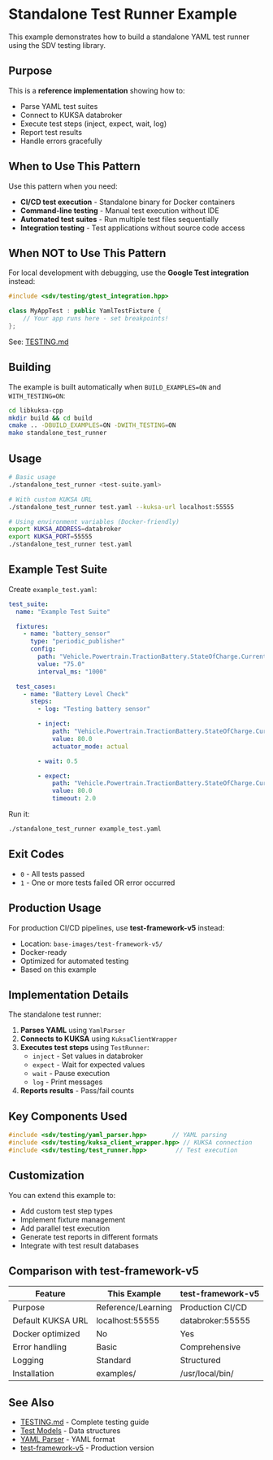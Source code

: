 # Standalone Test Runner Example

This example demonstrates how to build a standalone YAML test runner using the SDV testing library.

## Purpose

This is a **reference implementation** showing how to:
- Parse YAML test suites
- Connect to KUKSA databroker
- Execute test steps (inject, expect, wait, log)
- Report test results
- Handle errors gracefully

## When to Use This Pattern

Use this pattern when you need:
- **CI/CD test execution** - Standalone binary for Docker containers
- **Command-line testing** - Manual test execution without IDE
- **Automated test suites** - Run multiple test files sequentially
- **Integration testing** - Test applications without source code access

## When NOT to Use This Pattern

For local development with debugging, use the **Google Test integration** instead:
```cpp
#include <sdv/testing/gtest_integration.hpp>

class MyAppTest : public YamlTestFixture {
    // Your app runs here - set breakpoints!
};
```

See: [TESTING.md](../../TESTING.md#mode-2-google-test--local-debugging)

## Building

The example is built automatically when `BUILD_EXAMPLES=ON` and `WITH_TESTING=ON`:

```bash
cd libkuksa-cpp
mkdir build && cd build
cmake .. -DBUILD_EXAMPLES=ON -DWITH_TESTING=ON
make standalone_test_runner
```

## Usage

```bash
# Basic usage
./standalone_test_runner <test-suite.yaml>

# With custom KUKSA URL
./standalone_test_runner test.yaml --kuksa-url localhost:55555

# Using environment variables (Docker-friendly)
export KUKSA_ADDRESS=databroker
export KUKSA_PORT=55555
./standalone_test_runner test.yaml
```

## Example Test Suite

Create `example_test.yaml`:

```yaml
test_suite:
  name: "Example Test Suite"

  fixtures:
    - name: "battery_sensor"
      type: "periodic_publisher"
      config:
        path: "Vehicle.Powertrain.TractionBattery.StateOfCharge.Current"
        value: "75.0"
        interval_ms: "1000"

  test_cases:
    - name: "Battery Level Check"
      steps:
        - log: "Testing battery sensor"

        - inject:
            path: "Vehicle.Powertrain.TractionBattery.StateOfCharge.Current"
            value: 80.0
            actuator_mode: actual

        - wait: 0.5

        - expect:
            path: "Vehicle.Powertrain.TractionBattery.StateOfCharge.Current"
            value: 80.0
            timeout: 2.0
```

Run it:
```bash
./standalone_test_runner example_test.yaml
```

## Exit Codes

- `0` - All tests passed
- `1` - One or more tests failed OR error occurred

## Production Usage

For production CI/CD pipelines, use **test-framework-v5** instead:
- Location: `base-images/test-framework-v5/`
- Docker-ready
- Optimized for automated testing
- Based on this example

## Implementation Details

The standalone test runner:

1. **Parses YAML** using `YamlParser`
2. **Connects to KUKSA** using `KuksaClientWrapper`
3. **Executes test steps** using `TestRunner`:
   - `inject` - Set values in databroker
   - `expect` - Wait for expected values
   - `wait` - Pause execution
   - `log` - Print messages
4. **Reports results** - Pass/fail counts

## Key Components Used

```cpp
#include <sdv/testing/yaml_parser.hpp>       // YAML parsing
#include <sdv/testing/kuksa_client_wrapper.hpp> // KUKSA connection
#include <sdv/testing/test_runner.hpp>        // Test execution
```

## Customization

You can extend this example to:
- Add custom test step types
- Implement fixture management
- Add parallel test execution
- Generate test reports in different formats
- Integrate with test result databases

## Comparison with test-framework-v5

| Feature | This Example | test-framework-v5 |
|---------|-------------|-------------------|
| Purpose | Reference/Learning | Production CI/CD |
| Default KUKSA URL | localhost:55555 | databroker:55555 |
| Docker optimized | No | Yes |
| Error handling | Basic | Comprehensive |
| Logging | Standard | Structured |
| Installation | examples/ | /usr/local/bin/ |

## See Also

- [TESTING.md](../../TESTING.md) - Complete testing guide
- [Test Models](../../include/sdv/testing/test_models.hpp) - Data structures
- [YAML Parser](../../include/sdv/testing/yaml_parser.hpp) - YAML format
- [test-framework-v5](../../../../base-images/test-framework-v5/) - Production version
